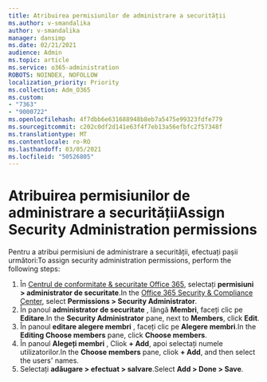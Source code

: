 ```yaml
---
title: Atribuirea permisiunilor de administrare a securității
ms.author: v-smandalika
author: v-smandalika
manager: dansimp
ms.date: 02/21/2021
audience: Admin
ms.topic: article
ms.service: o365-administration
ROBOTS: NOINDEX, NOFOLLOW
localization_priority: Priority
ms.collection: Adm_O365
ms.custom:
- "7363"
- "9000722"
ms.openlocfilehash: 4f7dbb6e631688948b8eb7a5475e99323fdfe779
ms.sourcegitcommit: c202c0df2d141e63f4f7eb13a56efbfc2f57348f
ms.translationtype: MT
ms.contentlocale: ro-RO
ms.lasthandoff: 03/05/2021
ms.locfileid: "50526805"
---
```

# <a name="assign-security-administration-permissions"></a><span data-ttu-id="a1bc3-102">Atribuirea permisiunilor de administrare a securității</span><span class="sxs-lookup"><span data-stu-id="a1bc3-102">Assign Security Administration permissions</span></span>

<span data-ttu-id="a1bc3-103">Pentru a atribui permisiuni de administrare a securității, efectuați pașii următori:</span><span class="sxs-lookup"><span data-stu-id="a1bc3-103">To assign security administration permissions, perform the following steps:</span></span>

1. <span data-ttu-id="a1bc3-104">În [Centrul de conformitate & securitate Office 365](https://sip.protection.office.com/homepage), selectați **permisiuni > administrator de securitate**.</span><span class="sxs-lookup"><span data-stu-id="a1bc3-104">In the [Office 365 Security & Compliance Center](https://sip.protection.office.com/homepage), select **Permissions > Security Administrator**.</span></span>
2. <span data-ttu-id="a1bc3-105">În panoul **administrator de securitate** , lângă **Membri**, faceți clic pe **Editare**.</span><span class="sxs-lookup"><span data-stu-id="a1bc3-105">In the **Security Administrator** pane, next to **Members**, click **Edit**.</span></span>
3. <span data-ttu-id="a1bc3-106">În panoul **editare alegere membri** , faceți clic pe **Alegere membri**.</span><span class="sxs-lookup"><span data-stu-id="a1bc3-106">In the **Editing Choose members** pane, click **Choose members**.</span></span>
4. <span data-ttu-id="a1bc3-107">În panoul **Alegeți membri** , Cliok **+ Add**, apoi selectați numele utilizatorilor.</span><span class="sxs-lookup"><span data-stu-id="a1bc3-107">In the **Choose members** pane, cliok **+ Add**, and then select the users' names.</span></span>
5. <span data-ttu-id="a1bc3-108">Selectați **adăugare > efectuat > salvare**.</span><span class="sxs-lookup"><span data-stu-id="a1bc3-108">Select **Add > Done > Save**.</span></span>